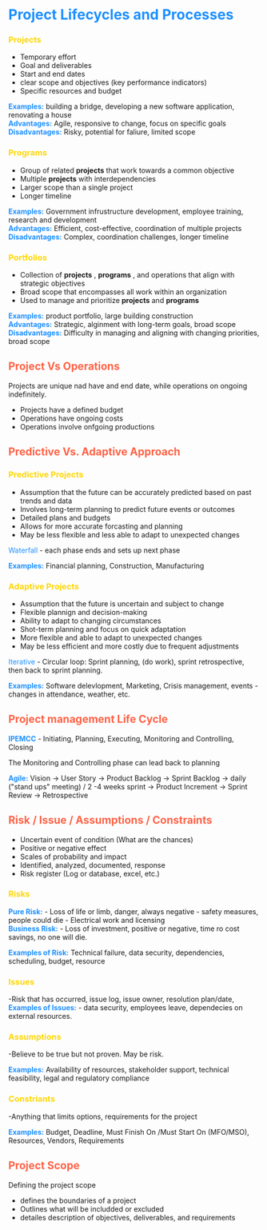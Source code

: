 # <span style="color: dodgerblue"> Project Lifecycles and Processes

### <span style="color: gold">Projects
- Temporary effort
- Goal and deliverables
- Start and end dates
- clear scope and objectives (key performance indicators)
- Specific resources and budget

**<span style="color: dodgerblue">Examples:** building a bridge, developing a new software application, renovating a house<br>
**<span style="color: dodgerblue">Advantages:** Agile, responsive to change, focus on specific goals<br>
**<span style="color: dodgerblue">Disadvantages:** Risky, potential for faliure, limited scope

### <span style="color: gold">Programs
- Group of related **projects** that work towards a common objective
-  Multiple **projects** with interdependencies
- Larger scope than a single project
- Longer timeline

**<span style="color: dodgerblue">Examples:** Government infrustructure development, employee training, research and development<br>
**<span style="color: dodgerblue">Advantages:** Efficient, cost-effective, coordination of multiple projects<br>
**<span style="color: dodgerblue">Disadvantages:** Complex, coordination challenges, longer timeline

### <span style="color: gold">Portfolios
- Collection of **projects** , **programs** , and operations that align with strategic objectives
- Broad scope that encompasses all work within an organization
- Used to manage and prioritize **projects**  and **programs**

**<span style="color: dodgerblue">Examples:** product portfolio, large building construction<br>
**<span style="color: dodgerblue">Advantages:** Strategic, alginment with long-term goals, broad scope<br>
**<span style="color: dodgerblue">Disadvantages:** Difficulty in managing and aligning with changing priorities, broad scope

## <span style="color: tomato">Project Vs Operations

Projects are unique  nad have and end date, while operations on ongoing indefinitely. 

- Projects have a defined budget
- Operations have ongoing costs
- Operations involve onfgoing productions

## <span style="color: tomato">Predictive Vs. Adaptive Approach

### <span style="color: gold">Predictive Projects
- Assumption that the future can be accurately predicted based on past trends and data
- Involves long-term planning to predict future events or outcomes
- Detailed plans and budgets
- Allows for more accurate forcasting and planning
- May be less flexible and less able to adapt to unexpected changes

<span style="color: dodgerblue">Waterfall</span> - each phase ends and sets up next phase

**<span style="color: dodgerblue">Examples:** Financial planning, Construction, Manufacturing

### <span style="color: gold">Adaptive Projects
- Assumption that the future is uncertain and subject to change
- Flexible plannign and decision-making
- Ability to adapt to changing circumstances
- Shot-term planning and focus on quick adaptation
- More flexible and able to adapt to unexpected changes
- May be less efficient and more costly due to frequent adjustments

<span style="color: dodgerblue">Iterative</span> - Circular loop: Sprint planning, (do work), sprint retrospective, then back to sprint planning.

**<span style="color: dodgerblue">Examples:** Software delevlopment, Marketing, Crisis management, events - changes in attendance, weather, etc.

## <span style="color: tomato">Project management Life Cycle

**<span style="color: dodgerblue">IPEMCC** - Initiating, Planning, Executing, Monitoring and Controlling, Closing

The Monitoring and Controlling phase can lead back to planning

**<span style="color: dodgerblue">Agile:** Vision -> User Story -> Product Backlog -> Sprint Backlog -> daily ("stand ups" meeting) / 2 -4 weeks sprint -> Product Increment -> Sprint Review -> Retrospective

## <span style="color: tomato">Risk / Issue / Assumptions / Constraints
- Uncertain event of condition (What are the chances)
- Positive or negative effect
- Scales of probability and impact
- Identified, analyzed, documented, response
- Risk register (Log or database, excel, etc.)

### <span style="color: gold">Risks
**<span style="color: dodgerblue">Pure Risk:** - Loss of life or limb, danger, always negative
    - safety measures, people could die
    - Electrical work and licensing<br>
**<span style="color: dodgerblue">Business Risk:** - Loss of investment, positive or negative, time ro cost savings, no one will die.

**<span style="color: dodgerblue">Examples of Risk:** Technical failure, data security, dependencies, scheduling, budget, resource

### <span style="color: gold">Issues
 -Risk that has occurred, issue log, issue owner, resolution plan/date, <br>
**<span style="color: dodgerblue">Examples of Issues:** - data security, employees leave, dependecies on external resources.
### <span style="color: gold">Assumptions

 -Believe to be true but not proven. May be risk.

**<span style="color: dodgerblue">Examples:** Availability of resources, stakeholder support, technical feasibility, legal and regulatory compliance

### <span style="color: gold">Constriants
-Anything that limits options, requirements for the project

**<span style="color: dodgerblue">Examples:** Budget, Deadline, Must Finish On /Must Start On (MFO/MSO), Resources,  Vendors, Requirements

## <span style="color: tomato">Project Scope

Defining the project scope
- defines the boundaries of a project
- Outlines what will be includded or excluded
- detailes description of objectives, deliverables, and requirements
